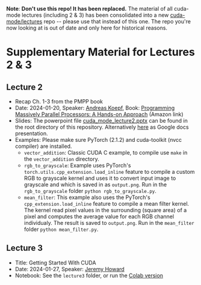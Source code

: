 **Note**: **Don't use this repo! It has been replaced.** The material of all cuda-mode lectures (including 2 & 3) has been consolidated into a new [cuda-mode/lectures](https://github.com/cuda-mode/lectures) repo -- please use that instead of this one. The repo you're now looking at is out of date and only here for historical reasons.

# Supplementary Material for Lectures 2 & 3

## Lecture 2

- Recap Ch. 1-3 from the PMPP book
- Date: 2024-01-20, Speaker: [Andreas Koepf](https://twitter.com/neurosp1ke), Book: [Programming Massively Parallel Processors: A Hands-on Approach](https://a.co/d/2S2fVzt) (Amazon link)
- Slides: The powerpoint file [cuda_mode_lecture2.pptx](./cuda_mode_lecture2.pptx) can be found in the root directory of this repository. Alternatively [here](https://docs.google.com/presentation/d/1deqvEHdqEC4LHUpStO6z3TT77Dt84fNAvTIAxBJgDck/edit#slide=id.g2b1444253e5_1_75) as Google docs presentation.
- Examples: Please make sure PyTorch (2.1.2) and cuda-toolkit (nvcc compiler) are installed.
  - `vector_addition`: Classic CUDA C example, to compile use `make` in the `vector_addition` directory.
  - `rgb_to_grayscale`: Example uses PyTorch's `torch.utils.cpp_extension.load_inline` feature to compile a custom RGB to grayscale kernel and uses it to convert input image to grayscale and which is saved in as `output.png`. Run in the `rgb_to_grayscale` folder `python rgb_to_grayscale.py`.
  - `mean_filter`: This example also uses the PyTorch's `cpp_extension.load_inline` feature to compile a mean filter kernel. The kernel read pixel values in the surrounding (square area) of a pixel and computes the average value for each RGB channel individualy. The result is saved to `output.png`. Run in the `mean_filter` folder `python mean_filter.py`.

## Lecture 3

- Title: Getting Started With CUDA
- Date: 2024-01-27, Speaker: [Jeremy Howard](https://twitter.com/jeremyphoward)
- Notebook: See the `lecture3` folder, or run the [Colab version](https://colab.research.google.com/drive/180uk6frvMBeT4tywhhYXmz3PJaCIA_uk?usp=sharing)

